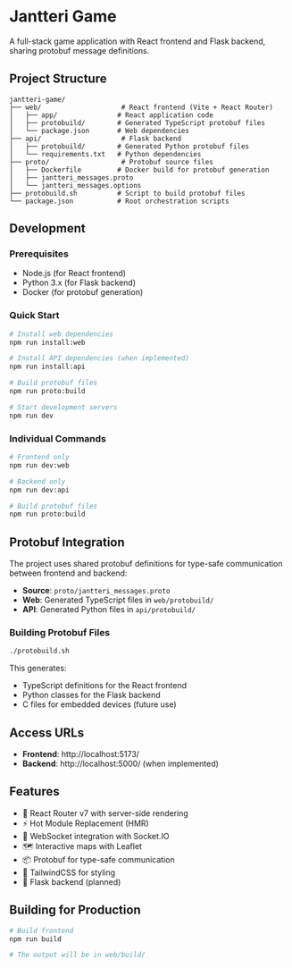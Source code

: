 # Jantteri Game

A full-stack game application with React frontend and Flask backend, sharing protobuf message definitions.

## Project Structure

```
jantteri-game/
├── web/                    # React frontend (Vite + React Router)
│   ├── app/               # React application code
│   ├── protobuild/        # Generated TypeScript protobuf files
│   └── package.json       # Web dependencies
├── api/                    # Flask backend
│   ├── protobuild/        # Generated Python protobuf files
│   └── requirements.txt   # Python dependencies
├── proto/                  # Protobuf source files
│   ├── Dockerfile         # Docker build for protobuf generation
│   ├── jantteri_messages.proto
│   └── jantteri_messages.options
├── protobuild.sh          # Script to build protobuf files
└── package.json           # Root orchestration scripts
```

## Development

### Prerequisites
- Node.js (for React frontend)
- Python 3.x (for Flask backend)
- Docker (for protobuf generation)

### Quick Start
```bash
# Install web dependencies
npm run install:web

# Install API dependencies (when implemented)
npm run install:api

# Build protobuf files
npm run proto:build

# Start development servers
npm run dev
```

### Individual Commands
```bash
# Frontend only
npm run dev:web

# Backend only
npm run dev:api

# Build protobuf files
npm run proto:build
```

## Protobuf Integration

The project uses shared protobuf definitions for type-safe communication between frontend and backend:

- **Source**: `proto/jantteri_messages.proto`
- **Web**: Generated TypeScript files in `web/protobuild/`
- **API**: Generated Python files in `api/protobuild/`

### Building Protobuf Files
```bash
./protobuild.sh
```

This generates:
- TypeScript definitions for the React frontend
- Python classes for the Flask backend
- C files for embedded devices (future use)

## Access URLs

- **Frontend**: http://localhost:5173/
- **Backend**: http://localhost:5000/ (when implemented)

## Features

- 🚀 React Router v7 with server-side rendering
- ⚡️ Hot Module Replacement (HMR)
- 🔄 WebSocket integration with Socket.IO
- 🗺️ Interactive maps with Leaflet
- 📦 Protobuf for type-safe communication
- 🎉 TailwindCSS for styling
- 🐍 Flask backend (planned)

## Building for Production

```bash
# Build frontend
npm run build

# The output will be in web/build/
```
